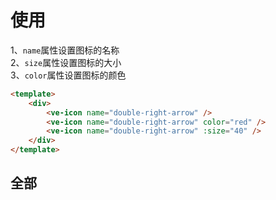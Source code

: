 # 使用

1、`name`属性设置图标的名称<br> 2、`size`属性设置图标的大小<br> 3、`color`属性设置图标的颜色

```html
<template>
    <div>
        <ve-icon name="double-right-arrow" />
        <ve-icon name="double-right-arrow" color="red" />
        <ve-icon name="double-right-arrow" :size="40" />
    </div>
</template>
```

## 全部
<collection/>


<script setup>
import collection from "./components/collection.vue"
</script>